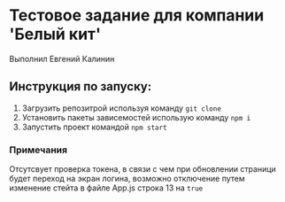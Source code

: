 # Тестовое задание для компании 'Белый кит'

Выполнил Евгений Калинин

## Инструкция по запуску:

1. Загрузить репозитрой используя команду `git clone`
2. Установить пакеты зависемостей использую команду `npm i`
3. Запустить проект командой `npm start`

### Примечания

Отсутсвует проверка токена, в связи с чем при обновлении страници будет переход на экран логина, возможно отключение путем изменение стейта в файле App.js строка 13 на `true`
